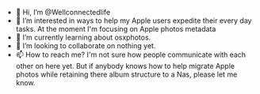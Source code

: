 - 👋 Hi, I’m @Wellconnectedlife
- 👀 I’m interested in ways to help my Apple users expedite their every day tasks. At the moment I'm focusing on Apple photos metadata
- 🌱 I’m currently learning about osxphotos.
- 💞️ I’m looking to collaborate on nothing yet.
- 📫 How to reach me? I'm not sure how people communicate with each other on here yet. But if anybody knows how to help migrate Apple photos while retaining there album structure to a Nas, please let me know.

<!---
Wellconnectedlife/Wellconnectedlife is a ✨ special ✨ repository because its `README.md` (this file) appears on your GitHub profile.
You can click the Preview link to take a look at your changes.
--->
